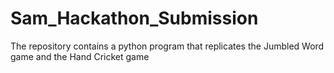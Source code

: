 # Sam_Hackathon_Submission
The repository contains a python program that replicates the Jumbled Word game and the Hand Cricket game
